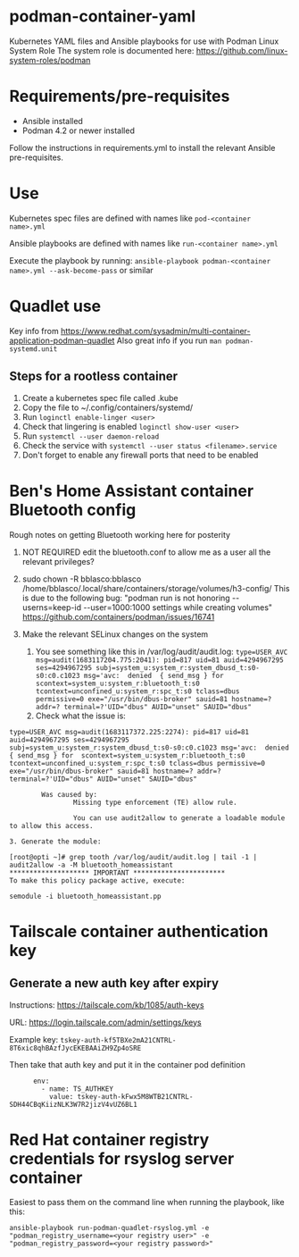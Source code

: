 # podman-container-yaml
Kubernetes YAML files and Ansible playbooks for use with Podman Linux System Role
The system role is documented here: https://github.com/linux-system-roles/podman

# Requirements/pre-requisites
- Ansible installed
- Podman 4.2 or newer installed

Follow the instructions in requirements.yml to install the relevant Ansible pre-requisites.

# Use

Kubernetes spec files are defined with names like `pod-<container name>.yml`

Ansible playbooks are defined with names like `run-<container name>.yml`

Execute the playbook by running:
`ansible-playbook podman-<container name>.yml --ask-become-pass`
or similar

# Quadlet use

Key info from https://www.redhat.com/sysadmin/multi-container-application-podman-quadlet
Also great info if you run `man podman-systemd.unit`

## Steps for a rootless container
1. Create a kubernetes spec file called <filename>.kube
2. Copy the file to ~/.config/containers/systemd/
3. Run `loginctl enable-linger <user>`
4. Check that lingering is enabled `loginctl show-user <user>`
5. Run `systemctl --user daemon-reload`
6. Check the service with `systemctl --user status <filename>.service`
7. Don't forget to enable any firewall ports that need to be enabled

# Ben's Home Assistant container Bluetooth config

Rough notes on getting Bluetooth working here for posterity

1. NOT REQUIRED edit the bluetooth.conf to allow me as a user all the relevant privileges?

2. sudo chown -R bblasco:bblasco /home/bblasco/.local/share/containers/storage/volumes/h3-config/
This is due to the following bug:
"podman run is not honoring --userns=keep-id --user=1000:1000 settings while creating volumes"
https://github.com/containers/podman/issues/16741

4. Make the relevant SELinux changes on the system
	1. You see something like this in /var/log/audit/audit.log: `type=USER_AVC msg=audit(1683117204.775:2041): pid=817 uid=81 auid=4294967295 ses=4294967295 subj=system_u:system_r:system_dbusd_t:s0-s0:c0.c1023 msg='avc:  denied  { send_msg } for  scontext=system_u:system_r:bluetooth_t:s0 tcontext=unconfined_u:system_r:spc_t:s0 tclass=dbus permissive=0 exe="/usr/bin/dbus-broker" sauid=81 hostname=? addr=? terminal=?'UID="dbus" AUID="unset" SAUID="dbus"`
	2. Check what the issue is: 
```[root@opti ~]# grep tooth /var/log/audit/audit.log | tail -1 | audit2why
type=USER_AVC msg=audit(1683117372.225:2274): pid=817 uid=81 auid=4294967295 ses=4294967295 subj=system_u:system_r:system_dbusd_t:s0-s0:c0.c1023 msg='avc:  denied  { send_msg } for  scontext=system_u:system_r:bluetooth_t:s0 tcontext=unconfined_u:system_r:spc_t:s0 tclass=dbus permissive=0 exe="/usr/bin/dbus-broker" sauid=81 hostname=? addr=? terminal=?'UID="dbus" AUID="unset" SAUID="dbus"

        Was caused by:
                Missing type enforcement (TE) allow rule.

                You can use audit2allow to generate a loadable module to allow this access.
```

    3. Generate the module:
```
[root@opti ~]# grep tooth /var/log/audit/audit.log | tail -1 | audit2allow -a -M bluetooth_homeassistant
******************** IMPORTANT ***********************
To make this policy package active, execute:

semodule -i bluetooth_homeassistant.pp
```

# Tailscale container authentication key

## Generate a new auth key after expiry

Instructions:
https://tailscale.com/kb/1085/auth-keys

URL:
https://login.tailscale.com/admin/settings/keys

Example key: `tskey-auth-kf5TBXe2mA21CNTRL-8T6xic8qhBAzfJycEKEBAAiZH9Zp4oSRE`

Then take that auth key and put it in the container pod definition

```
      env:
        - name: TS_AUTHKEY
          value: tskey-auth-kFwx5M8WTB21CNTRL-SDH44CBqKiizNLK3W7R2jizV4vUZ6BL1
```

# Red Hat container registry credentials for rsyslog server container

Easiest to pass them on the command line when running the playbook, like this:

```
ansible-playbook run-podman-quadlet-rsyslog.yml -e "podman_registry_username=<your registry user>" -e "podman_registry_password=<your registry password>"

```
